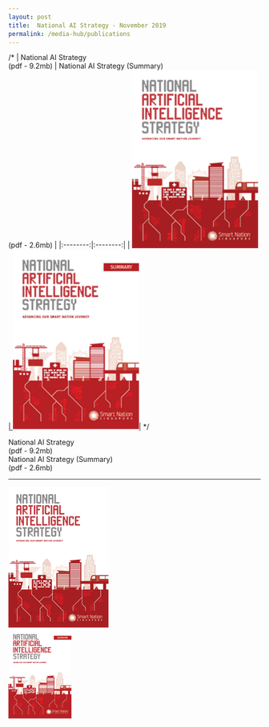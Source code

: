 ```yaml
---
layout: post
title:  National AI Strategy - November 2019
permalink: /media-hub/publications
---
```


/*
| National AI Strategy<br>(pdf - 9.2mb) | National AI Strategy (Summary)<br>(pdf - 2.6mb) |
|:--------:|:--------:|
| <a href="/files/publications/national-ai-strategy.pdf"><img src="/images/our-smart-nation/national-AI-strat-cover.png" width="50%"> | <a href="/files/publications/national-ai-strategy-summary.pdf"><img src="/images/our-smart-nation/national-ai-strat-summary-cover.png" width="50%"></a>|
*/

<div style="width:100%;"> 
  <div style="width:50%;">
    National AI Strategy<br>(pdf - 9.2mb)
  </div>  
  <div style="width:50%;">
    National AI Strategy (Summary)<br>(pdf - 2.6mb)
  </div>  
  <hr>
  <div style="width:50%;">
    <a href="/files/publications/national-ai-strategy.pdf"><img src="/images/our-smart-nation/national-AI-strat-cover.png"></a>
  </div>  
  <div style="width:50%;">
    <a href="/files/publications/national-ai-strategy-summary.pdf"><img src="/images/our-smart-nation/national-ai-strat-summary-cover.png" width="50%"></a>
  </div>  
</div>
